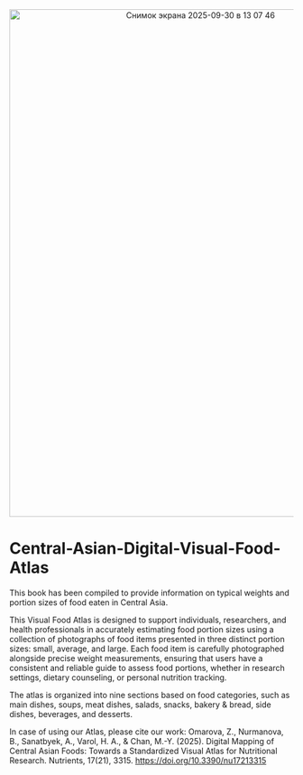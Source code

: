 <div align="center">
  <img width="662" height="899" alt="Снимок экрана 2025-09-30 в 13 07 46" src="https://github.com/user-attachments/assets/481ad4bd-0912-4068-b4e1-4b64e0674e53" />
</div>


# Central-Asian-Digital-Visual-Food-Atlas

This book has been compiled to provide information on typical weights and portion sizes of food eaten in Central Asia. 

This Visual Food Atlas is designed to support individuals, researchers, and health professionals in accurately estimating food portion sizes using a collection of photographs of food items presented in three distinct portion sizes: small, average, and large. Each food item is carefully photographed alongside precise weight measurements, ensuring that users have a consistent and reliable guide to assess food portions, whether in research settings, dietary counseling, or personal nutrition tracking.

The atlas is organized into nine sections based on food categories, such as main dishes, soups, meat dishes, salads, snacks, bakery & bread, side dishes, beverages, and desserts. 

In case of using our Atlas, please cite our work: 
Omarova, Z., Nurmanova, B., Sanatbyek, A., Varol, H. A., & Chan, M.-Y. (2025). Digital Mapping of Central Asian Foods: Towards a Standardized Visual Atlas for Nutritional Research. Nutrients, 17(21), 3315. https://doi.org/10.3390/nu17213315

